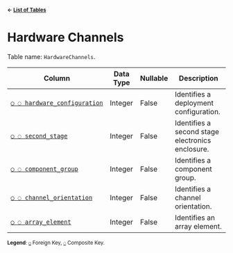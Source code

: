 <sup>**← [List of Tables](../../README.md/#Metadatabase-Schema)**</sup>

# Hardware Channels

Table name: `HardwareChannels`.

| Column                                                     | Data Type | Nullable | Description                                      |
| ---------------------------------------------------------- | --------- | -------- | ------------------------------------------------ |
| [`○ ◌ hardware_configuration`](hardware_configurations.md) | Integer   | False    | Identifies a deployment configuration.           |
| [`○ ◌ second_stage`](second_stages.md)                     | Integer   | False    | Identifies a second stage electronics enclosure. |
| [`○ ◌ component_group`](component_groups.md)               | Integer   | False    | Identifies a component group.                    |
| [`○ ◌ channel_orientation`](channel_orientations.md)       | Integer   | False    | Identifies a channel orientation.                |
| [`○ ◌ array_element`](array_elements.md)                   | Integer   | False    | Identifies an array element.                     |

<sup>**Legend**: [`○`](hardware_channels.md) Foreign Key, [`◌`](hardware_channels.md) Composite Key.</sup>
